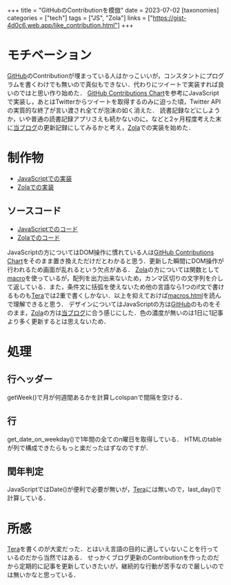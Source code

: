 +++
title = "GitHubのContributionを模倣"
date = 2023-07-02
[taxonomies]
categories = ["tech"]
tags = ["JS", "Zola"]
links = ["https://gist-4d0c6.web.app/like_contribution.html"]
+++

# モチベーション
[GitHub](https://github.com/)のContributionが埋まっている人はかっこいいが，コンスタントにプログラムを書くわけでも無いので真似もできない．代わりにツイートで実装すれば良いのではと思い作り始めた．
[GitHub Contributions Chart](https://adrianroselli.com/2018/02/github-contributions-chart.html)を参考にJavaScriptで実装し，あとはTwitterからツイートを取得するのみに迫った頃，Twitter APIの実質的な終了が言い渡され全てが泡沫の如く消えた．
読書記録などにしようか，いや普通の読書記録アプリさえも続かないのに，などと2ヶ月程度考えた末に[当ブログ](https://slnq.github.io)の更新記録にしてみるかと考え，[Zola](https://www.getzola.org)での実装を始めた．
# 制作物
- [JavaScriptでの実装](https://gist-4d0c6.web.app/like_contribution.html)
- [Zolaでの実装](../../about/#log)
## ソースコード
- [JavaScriptでのコード](https://gist.github.com/slnq/5c6407c9173c67b2222fa837cd9ce735)
- [Zolaでのコード](https://github.com/slnq/slnq.github.io/blob/main/templates/macros.html)

JavaScriptの方についてはDOM操作に慣れている人は[GitHub Contributions Chart](https://adrianroselli.com/2018/02/github-contributions-chart.html)をそのまま置き換えただけだとわかると思う．更新した瞬間にDOM操作が行われるため画面が乱れるという欠点がある．
[Zola](https://www.getzola.org)の方については関数として[macro](https://tera.netlify.app/docs/#macros)を使っているが，配列を出力出来ないため，カンマ区切りの文字列を介して返している．また，条件文に括弧を使えないため他の言語なら1つのif文で書けるものも[Tera](https://tera.netlify.app/docs)では2重で書くしかない．以上を抑えておけば[macros.html](https://github.com/slnq/slnq.github.io/blob/main/templates/macros.html)を読んで理解できると思う．
デザインについてはJavaScriptの方は[GitHub](https://github.com/)のものをそのまま，[Zola](https://www.getzola.org)の方は[当ブログ](https://slnq.github.io)に合う感じにした．色の濃度が無いのは1日に1記事より多く更新するとは思えないため．
# 処理
## 行ヘッダー
getWeek()で月が何週間あるかを計算しcolspanで間隔を空ける．
## 行
get_date_on_weekday()で1年間の全てのn曜日を取得している．
HTMLのtableが列で構成できたらもっと楽だったはずなのですが．
## 閏年判定
JavaScriptではDate()が便利で必要が無いが，[Tera](https://tera.netlify.app/docs)には無いので，last_day()で計算している．

# 所感
[Tera](https://tera.netlify.app/docs)を書くのが大変だった．とはいえ言語の目的に適していないことを行っているのだから当然ではある．
せっかくブログ更新のContributionを作ったのだから定期的に記事を更新していきたいが，継続的な行動が苦手なので厳しいのでは無いかなと思っている．